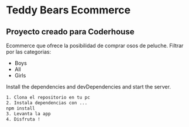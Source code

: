 # Teddy Bears Ecommerce
## Proyecto creado para Coderhouse



Ecommerce que ofrece la posibilidad de comprar osos de peluche.
Filtrar por las categorias:

- Boys
- All
- Girls




Install the dependencies and devDependencies and start the server.

```sh
1. Clona el repositorio en tu pc
2. Instala dependencias con ...
npm install
3. Levanta la app 
4. Disfruta !
```
